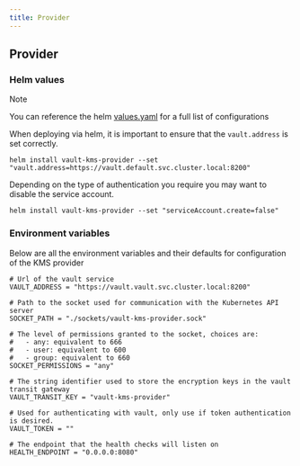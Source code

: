 ```yaml
---
title: Provider
---
```


## Provider

### Helm values

> [!NOTE]
> You can reference the helm [values.yaml](https://github.com/Ruddickmg/vault-kms-provider/blob/main/helm/values.yaml) for a full list of configurations

When deploying via helm, it is important to ensure that the `vault.address` is set correctly.

```shell
helm install vault-kms-provider --set "vault.address=https://vault.default.svc.cluster.local:8200"
```

Depending on the type of authentication you require you may want to disable the service account.

```shell
helm install vault-kms-provider --set "serviceAccount.create=false"
```

### Environment variables

Below are all the environment variables and their defaults for configuration of the KMS provider

```hcl
# Url of the vault service
VAULT_ADDRESS = "https://vault.vault.svc.cluster.local:8200"

# Path to the socket used for communication with the Kubernetes API server
SOCKET_PATH = "./sockets/vault-kms-provider.sock"

# The level of permissions granted to the socket, choices are:
#   - any: equivalent to 666
#   - user: equivalent to 600
#   - group: equivalent to 660
SOCKET_PERMISSIONS = "any"

# The string identifier used to store the encryption keys in the vault transit gateway
VAULT_TRANSIT_KEY = "vault-kms-provider"

# Used for authenticating with vault, only use if token authentication is desired.
VAULT_TOKEN = ""

# The endpoint that the health checks will listen on
HEALTH_ENDPOINT = "0.0.0.0:8080"
```